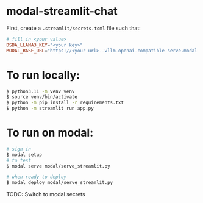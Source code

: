 # modal-streamlit-chat

First, create a `.streamlit/secrets.toml` file such that:

```toml
# fill in <your value>
DSBA_LLAMA3_KEY="<your key>"
MODAL_BASE_URL="https://<your url>--vllm-openai-compatible-serve.modal.run"
```

# To run locally:

```bash
$ python3.11 -m venv venv
$ source venv/bin/activate
$ python -m pip install -r requirements.txt
$ python -m streamlit run app.py
```

# To run on modal:

```bash
# sign in
$ modal setup
# to test
$ modal serve modal/serve_streamlit.py

# when ready to deploy
$ modal deploy modal/serve_streamlit.py
```

TODO: Switch to modal secrets
